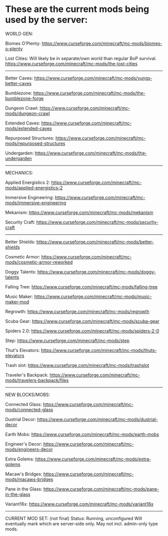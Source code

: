 # These are the current mods being used by the server:


WORLD GEN:


Biomes O'Plenty:
https://www.curseforge.com/minecraft/mc-mods/biomes-o-plenty

Lost Cities:
Will likely be in separate/own world than regular BoP survival.
https://www.curseforge.com/minecraft/mc-mods/the-lost-cities

--------------

Better Caves:
https://www.curseforge.com/minecraft/mc-mods/yungs-better-caves

Bumblezone:
https://www.curseforge.com/minecraft/mc-mods/the-bumblezone-forge

Dungeon Crawl:
https://www.curseforge.com/minecraft/mc-mods/dungeon-crawl

Extended Caves:
https://www.curseforge.com/minecraft/mc-mods/extended-caves

Repurposed Structures:
https://www.curseforge.com/minecraft/mc-mods/repurposed-structures

Undergarden:
https://www.curseforge.com/minecraft/mc-mods/the-undergarden

--------------

MECHANICS:


Applied Energistics 2:
https://www.curseforge.com/minecraft/mc-mods/applied-energistics-2

Immersive Engineering:
https://www.curseforge.com/minecraft/mc-mods/immersive-engineering

Mekanism:
https://www.curseforge.com/minecraft/mc-mods/mekanism

Security Craft:
https://www.curseforge.com/minecraft/mc-mods/security-craft

--------------

Better Shields:
https://www.curseforge.com/minecraft/mc-mods/better-shields

Cosmetic Armor:
https://www.curseforge.com/minecraft/mc-mods/cosmetic-armor-reworked

Doggy Talents:
https://www.curseforge.com/minecraft/mc-mods/doggy-talents

Falling Tree:
https://www.curseforge.com/minecraft/mc-mods/falling-tree

Music Maker:
https://www.curseforge.com/minecraft/mc-mods/music-maker-mod

Regrowth:
https://www.curseforge.com/minecraft/mc-mods/regrowth

Scuba Gear:
https://www.curseforge.com/minecraft/mc-mods/scuba-gear

Spiders 2.0:
https://www.curseforge.com/minecraft/mc-mods/spiders-2-0

Step:
https://www.curseforge.com/minecraft/mc-mods/step

Thut's Elevators:
https://www.curseforge.com/minecraft/mc-mods/thuts-elevators

Trash slot:
https://www.curseforge.com/minecraft/mc-mods/trashslot

Traveler's Backpack:
https://www.curseforge.com/minecraft/mc-mods/travelers-backpack/files

--------------

NEW BLOCKS/MOBS:


Connected Glass:
https://www.curseforge.com/minecraft/mc-mods/connected-glass

Dustrial Decor:
https://www.curseforge.com/minecraft/mc-mods/dustrial-decor

Earth Mobs:
https://www.curseforge.com/minecraft/mc-mods/earth-mobs

Engineer's Decor:
https://www.curseforge.com/minecraft/mc-mods/engineers-decor

Extra Golems:
https://www.curseforge.com/minecraft/mc-mods/extra-golems

Macaw's Bridges:
https://www.curseforge.com/minecraft/mc-mods/macaws-bridges

Pane in the Glass:
https://www.curseforge.com/minecraft/mc-mods/pane-in-the-glass

Variant16x:
https://www.curseforge.com/minecraft/mc-mods/variant16x

--------------

CURRENT MOD SET: (not final)
Status: Running, unconfigured
Will eventually mark which are server-side only.
May not incl. admin-only type mods.
